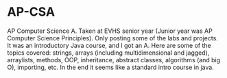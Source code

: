 # AP-CSA
AP Computer Science A. Taken at EVHS senior year (Junior year was AP Computer Science Principles). Only posting some of the labs and projects. It was an introductory Java course, and I got an A. Here are some of the topics covered: strings, arrays (including multidimensional and jagged), arraylists, methods, OOP, inheritance, abstract classes, algorithms (and big O), importing, etc. In the end it seems like a standard intro course in java.  
